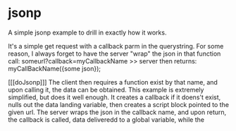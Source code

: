 jsonp
=====

A simple jsonp example to drill in exactly how it works.

It's a simple get request with a callback parm in the querystring. For some reason, I always forget to have the server 
"wrap" the json in that function call: 
someurl?callback=myCallbackName >> server then returns:
myCallBackName({some json});

[[[doJsonp]]]
The client then requires a function exist by that name, and upon calling it, the data can be obtained. This example
is extremely simplified, but does it well enough. It creates a callback if it doens't exist, nulls out the data landing
variable, then creates a script block pointed to the given url. The server wraps the json in the callback name, and 
upon return, the callback is called, data deliveredd to a global variable, while the 
